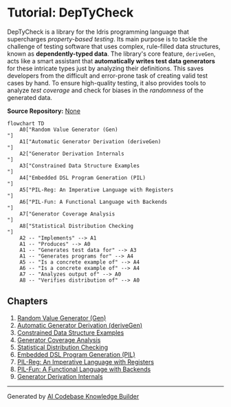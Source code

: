 # Tutorial: DepTyCheck

DepTyCheck is a library for the Idris programming language that supercharges *property-based testing*. Its main purpose is to tackle the challenge of testing software that uses complex, rule-filled data structures, known as **dependently-typed data**. The library's core feature, `deriveGen`, acts like a smart assistant that **automatically writes test data generators** for these intricate types just by analyzing their definitions. This saves developers from the difficult and error-prone task of creating valid test cases by hand. To ensure high-quality testing, it also provides tools to analyze *test coverage* and check for biases in the *randomness* of the generated data.


**Source Repository:** [None](None)

```mermaid
flowchart TD
    A0["Random Value Generator (Gen)
"]
    A1["Automatic Generator Derivation (deriveGen)
"]
    A2["Generator Derivation Internals
"]
    A3["Constrained Data Structure Examples
"]
    A4["Embedded DSL Program Generation (PIL)
"]
    A5["PIL-Reg: An Imperative Language with Registers
"]
    A6["PIL-Fun: A Functional Language with Backends
"]
    A7["Generator Coverage Analysis
"]
    A8["Statistical Distribution Checking
"]
    A2 -- "Implements" --> A1
    A1 -- "Produces" --> A0
    A1 -- "Generates test data for" --> A3
    A1 -- "Generates programs for" --> A4
    A5 -- "Is a concrete example of" --> A4
    A6 -- "Is a concrete example of" --> A4
    A7 -- "Analyzes output of" --> A0
    A8 -- "Verifies distribution of" --> A0
```

## Chapters

1. [Random Value Generator (Gen)
](01_random_value_generator__gen__.md)
2. [Automatic Generator Derivation (deriveGen)
](02_automatic_generator_derivation__derivegen__.md)
3. [Constrained Data Structure Examples
](03_constrained_data_structure_examples_.md)
4. [Generator Coverage Analysis
](04_generator_coverage_analysis_.md)
5. [Statistical Distribution Checking
](05_statistical_distribution_checking_.md)
6. [Embedded DSL Program Generation (PIL)
](06_embedded_dsl_program_generation__pil__.md)
7. [PIL-Reg: An Imperative Language with Registers
](07_pil_reg__an_imperative_language_with_registers_.md)
8. [PIL-Fun: A Functional Language with Backends
](08_pil_fun__a_functional_language_with_backends_.md)
9. [Generator Derivation Internals
](09_generator_derivation_internals_.md)


---

Generated by [AI Codebase Knowledge Builder](https://github.com/The-Pocket/Tutorial-Codebase-Knowledge)